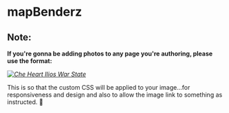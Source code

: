 # mapBenderz
## Note:
**If you're gonna be adding photos to any page you're authoring, please use the format:**
_<div class="photos">_
_<a href="https://www.instagram.com/brentgrey/?hl=en" target="_blank"><img src="images/Ilios.jpg" alt="Che Heart Ilios War State"></a>_
_</div>_

This is so that the custom CSS will be applied to your image...for responsiveness and design and also to allow the image link to something as instructed. 🙂